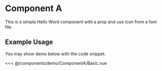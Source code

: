 <script setup>
import Basic from '../demo/ComponentA/Basic.vue'
</script>

# Component A

This is a simple Hello Word component with a prop and use icon <span class="icon-heart" style="color:tomato"></span> from a font file.

## Example Usage

You may show demo below with the code snippet.

<DemoContainer>
  <Basic/>
</DemoContainer>

<<< @/components/demo/ComponentA/Basic.vue
